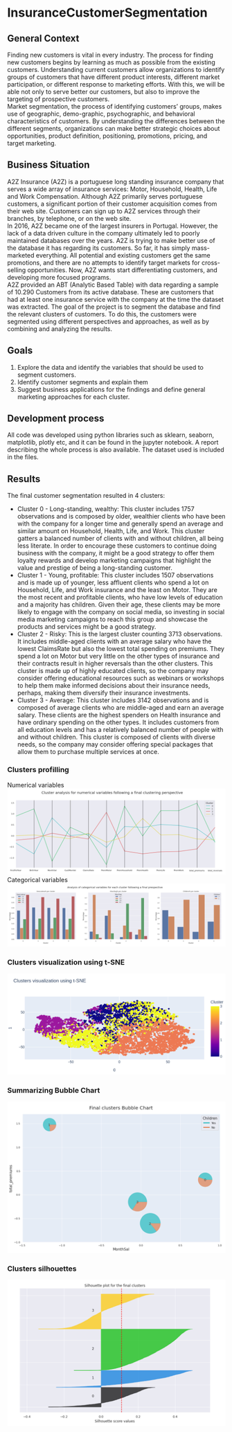 # InsuranceCustomerSegmentation


## General Context
Finding new customers is vital in every industry. The process for finding new customers begins by learning as much as possible from the existing customers. Understanding current customers allow organizations to identify groups of customers that have different product interests, different market participation, or different response to marketing efforts. With this, we will be able not only to serve better our customers, but also to improve the targeting of prospective customers.
<br>
Market segmentation, the process of identifying customers’ groups, makes use of geographic, demo-graphic, psychographic, and behavioral characteristics of customers. By understanding the differences between the different segments, organizations can make better strategic choices about opportunities, product definition, positioning, promotions, pricing, and target marketing.

## Business Situation
A2Z Insurance (A2Z) is a portuguese long standing insurance company that serves a wide array of insurance services: Motor, Household, Health, Life and Work Compensation. Although A2Z primarily serves portuguese customers, a significant portion of their customer acquisition comes from their web site. Customers can sign up to A2Z services through their branches, by telephone, or on the web site.
<br>
In 2016, A2Z became one of the largest insurers in Portugal. However, the lack of a data driven culture in the company ultimately led to poorly maintained databases over the years. A2Z is trying to make better use of the database it has regarding its customers. So far, it has simply mass-marketed everything. All potential and existing customers get the same promotions, and there are no attempts to identify target markets for cross-selling opportunities. Now, A2Z wants start differentiating customers, and developing more focused programs.
<br>
A2Z provided an ABT (Analytic Based Table) with data regarding a sample of 10.290 Customers from its active database. These are customers that had at least one insurance service with the company at the time the dataset was extracted. The goal of the project is to segment the database and find the relevant clusters of customers. To do this, the customers were segmented using different perspectives and approaches, as well as by combining and analyzing the results.

## Goals
1. Explore the data and identify the variables that should be used to segment customers.
2. Identify customer segments and explain them
3. Suggest business applications for the findings and define general marketing approaches for each
cluster.

## Development process

All code was developed using python libraries such as sklearn, seaborn, matplotlib, plotly etc, and it can be found in the jupyter notebook. A report describing the whole process is also available. The dataset used is included in the files.

## Results

The final customer segmentation resulted in 4 clusters:
- Cluster 0 - Long-standing, wealthy: This cluster includes 1757 observations and is composed by older, wealthier clients who have been with the company for a longer time and generally spend an average and similar amount on Household, Health, Life, and Work. This cluster gatters a balanced number of clients with and without children, all being less literate. In order to encourage these customers to continue doing business with the company, it might be a good strategy to offer them loyalty rewards and develop marketing campaigns that highlight the value and prestige of being a long-standing customer.
- Cluster 1 - Young, profitable: This cluster includes 1507 observations and is made up of younger, less affluent clients who spend a lot on Household, Life, and Work insurance and the least on Motor. They are the most recent and profitable clients, who have low levels of education and a majority has children. Given their age, these clients may be more likely to engage with the company on social media, so investing in social media marketing campaigns to reach this group and showcase the products and services might be a good strategy.
- Cluster 2 - Risky: This is the largest cluster counting 3713 observations. It includes middle-aged clients with an average salary who have the lowest ClaimsRate but also the lowest total spending on premiums. They spend a lot on Motor but very little on the other types of insurance and their contracts result in higher reversals than the other clusters. This cluster is made up of highly educated clients, so the company may consider offering educational resources such as webinars or workshops to help them make informed decisions about their insurance needs, perhaps, making them diversify their insurance investments.
- Cluster 3 - Average: This cluster includes 3142 observations and is composed of average clients who are middle-aged and earn an average salary. These clients are the highest spenders on Health insurance and have ordinary spending on the other types. It includes customers from all education levels and has a relatively balanced number of people with and without children. This cluster is composed of clients with diverse needs, so the company may consider offering special packages that allow them to purchase multiple services at once.


### Clusters profilling

Numerical variables
![Numerical Variables](/images/lineplot.png)
Categorical variables
![Categorical Variables](/images/histplot.png)

### Clusters visualization using t-SNE
![t-SNE](/images/tsne.png)

### Summarizing Bubble Chart
![Bubble Chart](/images/bubble.png)

### Clusters silhouettes
![Clusters silhouettes](/images/silhouettes.png)
